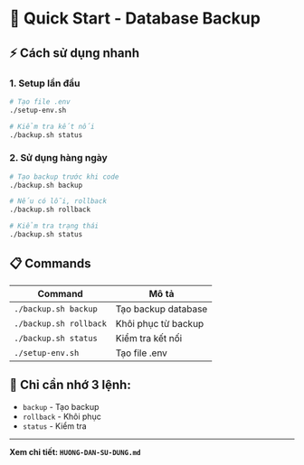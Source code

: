 # 🚀 Quick Start - Database Backup

## ⚡ Cách sử dụng nhanh

### 1. Setup lần đầu
```bash
# Tạo file .env
./setup-env.sh

# Kiểm tra kết nối
./backup.sh status
```

### 2. Sử dụng hàng ngày
```bash
# Tạo backup trước khi code
./backup.sh backup

# Nếu có lỗi, rollback
./backup.sh rollback

# Kiểm tra trạng thái
./backup.sh status
```

## 📋 Commands

| Command | Mô tả |
|---------|-------|
| `./backup.sh backup` | Tạo backup database |
| `./backup.sh rollback` | Khôi phục từ backup |
| `./backup.sh status` | Kiểm tra kết nối |
| `./setup-env.sh` | Tạo file .env |

## 🎯 Chỉ cần nhớ 3 lệnh:
- `backup` - Tạo backup
- `rollback` - Khôi phục
- `status` - Kiểm tra

---
**Xem chi tiết: `HUONG-DAN-SU-DUNG.md`**
